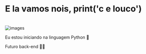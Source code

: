 # <h1> E la vamos nois, print('c e louco') <h1/>
![images](https://github.com/LucasMatheusu/vamos/assets/146854180/e5e21061-39eb-4f68-ae6c-3fc2c9cdcd2e)
<p> Eu estou iniciando na linguagem Python 🖤</p>
<p> Futuro back-end ✊🏿</p> 


